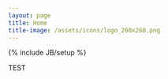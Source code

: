 ```yaml
---
layout: page
title: Home
title-image: /assets/icons/logo_260x260.png
---
```

{% include JB/setup %}

<div>
TEST
</div>
